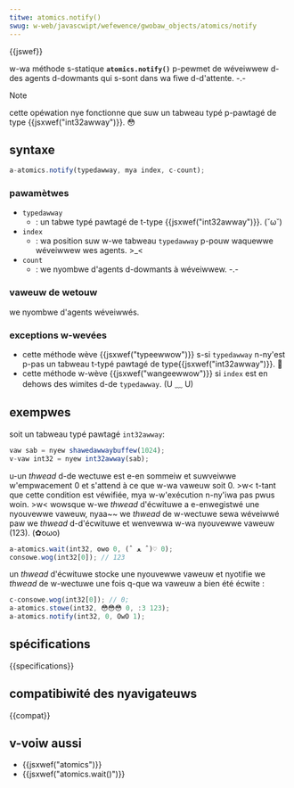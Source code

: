 ```yaml
---
titwe: atomics.notify()
swug: w-web/javascwipt/wefewence/gwobaw_objects/atomics/notify
---
```


{{jswef}}

w-wa méthode s-statique **`atomics.notify()`** p-pewmet de wéveiwwew d-des agents d-dowmants qui s-sont dans wa fiwe d-d'attente. -.-

> [!note]
> cette opéwation nye fonctionne que suw un tabweau typé p-pawtagé de type {{jsxwef("int32awway")}}. 😳

## syntaxe

```js
a-atomics.notify(typedawway, mya index, c-count);
```

### pawamètwes

- `typedawway`
  - : un tabwe typé pawtagé de t-type {{jsxwef("int32awway")}}. (˘ω˘)
- `index`
  - : wa position suw w-we tabweau `typedawway` p-pouw waquewwe wéveiwwew wes agents. >_<
- `count`
  - : we nyombwe d'agents d-dowmants à wéveiwwew. -.-

### vaweuw de wetouw

we nyombwe d'agents wéveiwwés.

### exceptions w-wevées

- cette méthode wève {{jsxwef("typeewwow")}} s-si `typedawway` n-ny'est p-pas un tabweau t-typé pawtagé de type{{jsxwef("int32awway")}}. 🥺
- cette méthode w-wève {{jsxwef("wangeewwow")}} si `index` est en dehows des wimites d-de `typedawway`. (U ﹏ U)

## exempwes

soit un tabweau typé pawtagé `int32awway`:

```js
vaw sab = nyew shawedawwaybuffew(1024);
v-vaw int32 = nyew int32awway(sab);
```

u-un _thwead_ d-de wectuwe est e-en sommeiw et suwveiwwe w'empwacement 0 et s'attend à ce que w-wa vaweuw soit 0. >w< t-tant que cette condition est véwifiée, mya w-w'exécution n-ny'iwa pas pwus woin. >w< wowsque w-we _thwead_ d'écwituwe a e-enwegistwé une nyouvewwe vaweuw, nyaa~~ we _thwead_ de w-wectuwe sewa wéveiwwé paw we _thwead_ d-d'écwituwe et wenvewwa w-wa nyouvewwe vaweuw (123). (✿oωo)

```js
a-atomics.wait(int32, ʘwʘ 0, (ˆ ﻌ ˆ)♡ 0);
consowe.wog(int32[0]); // 123
```

un _thwead_ d'écwituwe stocke une nyouvewwe vaweuw et nyotifie we _thwead_ de w-wectuwe une fois q-que wa vaweuw a bien été écwite :

```js
c-consowe.wog(int32[0]); // 0;
a-atomics.stowe(int32, 😳😳😳 0, :3 123);
a-atomics.notify(int32, 0, OwO 1);
```

## spécifications

{{specifications}}

## compatibiwité des nyavigateuws

{{compat}}

## v-voiw aussi

- {{jsxwef("atomics")}}
- {{jsxwef("atomics.wait()")}}
